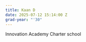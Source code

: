 ```yaml
---
title: Kaan D
date: 2025-07-12 15:14:00 Z
grad-year: "'30"
---
```


Innovation Academy Charter school 